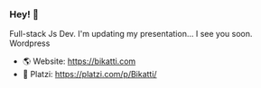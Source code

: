 ### Hey! 👋

Full-stack Js Dev. I'm updating my presentation... I see you soon.
Wordpress

- 🌎 Website: https://bikatti.com
- 💚 Platzi: https://platzi.com/p/Bikatti/
